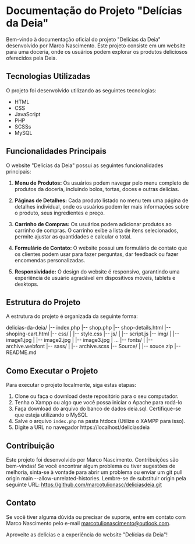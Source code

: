 # Documentação do Projeto "Delícias da Deia"

Bem-vindo à documentação oficial do projeto "Delícias da Deia" desenvolvido por Marco Nascimento. Este projeto consiste em um website para uma doceria, onde os usuários podem explorar os produtos deliciosos oferecidos pela Deia.

## Tecnologias Utilizadas

O projeto foi desenvolvido utilizando as seguintes tecnologias:

- HTML
- CSS
- JavaScript
- PHP
- SCSSs
- MySQL

## Funcionalidades Principais

O website "Delícias da Deia" possui as seguintes funcionalidades principais:

1. **Menu de Produtos:** Os usuários podem navegar pelo menu completo de produtos da doceria, incluindo bolos, tortas, doces e outras delícias.

2. **Páginas de Detalhes:** Cada produto listado no menu tem uma página de detalhes individual, onde os usuários podem ler mais informações sobre o produto, seus ingredientes e preço.

3. **Carrinho de Compras:** Os usuários podem adicionar produtos ao carrinho de compras. O carrinho exibe a lista de itens selecionados, permite ajustar as quantidades e calcular o total.

4. **Formulário de Contato:** O website possui um formulário de contato que os clientes podem usar para fazer perguntas, dar feedback ou fazer encomendas personalizadas.

5. **Responsividade:** O design do website é responsivo, garantindo uma experiência de usuário agradável em dispositivos móveis, tablets e desktops.

## Estrutura do Projeto

A estrutura do projeto é organizada da seguinte forma:

delicias-da-deia/
|-- index.php
|-- shop.php
|-- shop-details.html
|-- shoping-cart.html
|-- css/
|   |-- style.css
|-- js/
|   |-- script.js
|-- img/
|   |-- image1.jpg
|   |-- image2.jpg
|   |-- image3.jpg
|   ...
|-- fonts/
|   |-- archive.webfont
|-- sass/
|   |-- archive.scss
|-- Source/
|   |-- souce.zip
|-- README.md


## Como Executar o Projeto

Para executar o projeto localmente, siga estas etapas:

1. Clone ou faça o download deste repositório para o seu computador.
2. Tenha o Xampp ou algo que você possa iniciar o Apache para rodá-lo
3. Faça download do arquivo do banco de dados deia.sql. Certifique-se que esteja utilizando o MySQL
4. Salve o arquivo `index.php` na pasta htdocs (Utilize o XAMPP para isso).
5. Digite a URL no navegador https://localhost/deliciasdeia

## Contribuição

Este projeto foi desenvolvido por Marco Nascimento. Contribuições são bem-vindas! Se você encontrar algum problema ou tiver sugestões de melhoria, sinta-se à vontade para abrir um problema ou enviar um git pull origin main --allow-unrelated-histories. Lembre-se de substituir origin pela seguinte URL: https://github.com/marcotulionasc/deliciasdeia.git

## Contato

Se você tiver alguma dúvida ou precisar de suporte, entre em contato com Marco Nascimento pelo e-mail marcotulionascimento@outlook.com.

Aproveite as delícias e a experiência do website "Delícias da Deia"!




